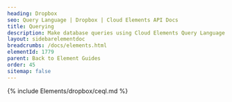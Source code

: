 ```yaml
---
heading: Dropbox
seo: Query Language | Dropbox | Cloud Elements API Docs
title: Querying
description: Make database queries using Cloud Elements Query Language.
layout: sidebarelementdoc
breadcrumbs: /docs/elements.html
elementId: 1779
parent: Back to Element Guides
order: 45
sitemap: false
---
```


{% include Elements/dropbox/ceql.md %}
